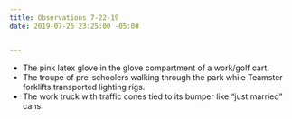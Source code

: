 ```yaml
---
title: Observations 7-22-19
date: 2019-07-26 23:25:00 -05:00


---
```


- The pink latex glove in the glove compartment of a work/golf cart.
- The troupe of pre-schoolers walking through the park while Teamster forklifts transported lighting rigs.
- The work truck with traffic cones tied to its bumper like “just married” cans.